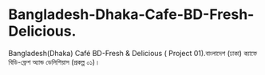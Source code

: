 # Bangladesh-Dhaka-Cafe-BD-Fresh-Delicious.
Bangladesh(Dhaka) Café BD-Fresh &amp; Delicious ( Project 01).বাংলাদেশ (ঢাকা) ক্যাফে বিডি-ফ্রেশ অ্যান্ড ডেলিশিয়াস (প্রকল্প ০১)।

